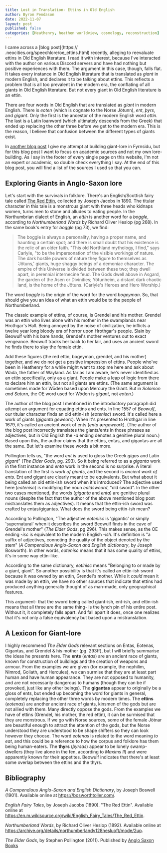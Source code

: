 ```yaml
---
title: Lost in Translation- Ettins in Old English
author: Byron Pendason
date: 2022-11-07
layout: post
published: false
categories: [Heathenry, heathen worldview, cosmology, reconstruction]
---
```


I came across a [blog post](https:// .neocities.org/speechlore/oe_ettins.html) recently, alleging to reevaluate ettins in Old English literature. I read it with interest, because I've interacted with the author on various Discord servers and have had nothing but positive experiences with them. The argument in this case, though, falls flat. It takes every instance in Old English literature that is translated as *giant* in modern English, and declares it to be talking about ettins. This reflects a problem that is all too prevalent in the modern era, the conflating of all giants in Old English literature. But not every giant in Old English literature is an ettin.

There are four words in Old English that are translated as *giant* in modern English. There is *eoten* (which is cognate to the Norse Jötunn), *ent*, *þyrs*, and *gigant*. Only the first is the ancestor of the modern English word *ettin*. The last is a Latin loanword (which ultimately descends from the Greek) that ended up replacing the other three before we get to the modern era. This is the reason, I believe that confusion between the different types of giants exist.

In [another blog post](https://www.minewyrtruman.com/2022/09/18/giants-in-fyrnsidu/) I give my attempt at building giant-lore in Fyrnsidu, but for this blog post I want to focus on academic sources and not my own lore-building. As I say in the footer of every single page on this website, I'm not an expert or academic, so double check everything I say. At the end of this blog post, you will find a list of the sources I used so that you can.

## Exploring Giants in Anglo-Saxon lore

Let's start with the survivals in folklore. There's an English/Scottish fairy tale called [The Red Ettin](1https://en.m.wikisource.org/wiki/English_Fairy_Tales/The_Red_Ettin), collected by Joseph Jacobs in 1890. The titular character in this tale is a monstrous giant with three heads who kidnaps women, turns men to stone and alludes to eating people. In the Northumbrian dialect of English, an *ettin* is another word for a *boggle*, according to *Northumberland Words* by Richard Oliver Heslop (pg 268). In the same book's entry for *boggle* (pg 73), we find:

> The boggle is always a personality, having a proper name, and haunting a certain spot; and there is small doubt that his existence is the relic of an older faith. "This old Northland mythology, I find," says Carlyle, "to be the impersonation of the visible workings of nature. The dark hostile powers of nature they figure to themselves as 'Jötuns,' giants, huge shaggy beings of a demoniac character. The empire of this Universe is divided between these two; they dwell apart, in perennial internecine feud. The Gods dwell above in Asgard, the garden of the Asen or Divinities; Yötunheim, a distant dark chaotic land, is the home of the Jötuns. (Carlyle's Heroes and Hero Worship.)

The word *boggle* is the origin of the word for the word *bogeyman*. So, that should give you an idea of what an ettin would be to the people of Northumberland.

The classic example of ettins, of course, is Grendel and his mother. Grendel was an ettin who lives alone with his mother in the swamplands near Hrothgar's Hall. Being annoyed by the noise of civilization, he inflicts a twelve year long bloody era of horror upon Hrothgar's people. Slain by Beowulf with his bare hands, Grendel's mother ventures out to exact vengeance. Beowulf tracks her back to her lair, and uses an ancient sword he finds there to slay the female ettin.

Add these figures (the red ettin, bogeyman, grendel, and his mother) together, and we do not get a positive impression of ettins. People who've been in Heathenry for a while might want to stop me here and ask about Wada, the father of Wayland. As far as I am aware, he's never identified as an ettin specifically, only as a giant. People make a leap of logic from there to declare him an ettin, but not all giants are ettins. (The same argument is sometimes made for Wōden based upon Mercury the Giant. But in *Solomon and Saturn*, the OE word used for Wōden is *gigant*, not *eoten*.)

The author of the blog post I mentioned in the introductory paragraph did attempt an argument for equating ettins and ents. In line 1557 of *Beowulf*, our titular character finds an old ettin-ish (*eotenisc*) sword. It's called here a work of giants (*giganta geweorc*). When it's presented to Hrothgar in line 1679, it's called an ancient work of ents (*enta ærgeweork*). (The author of the blog post incorrectly translates the giants/ents in those phrases as adjectives, but in Old English the -*a* ending denotes a genitive plural noun.) Based upon this, the author claims that the ettins, entas, and gigantas are all the same. But let's examine these words a bit more.

Pollington tells us, "the word *ent* is used to gloss the Greek *gigas* and Latin *gigant*" (*The Elder Gods*, pg. 293). So it being referred to as a *giganta* work in the first instance and *enta* work in the second is no surprise. A literal translation of the first is *work of giants*, and the second is *ancient work of ents*. Ent and gigant are clearly meant to be equivalents. But what about it being called an old ettin-ish sword when it's introduced? The adjective used here (*eotenisc*) is modifying the noun *ealdsweord*, "old sword". In the other two cases mentioned, the words (*giganta* and *enta*) are genitive plural nouns (despite the fact that the author of the above mentioned blog post mistranslates them as adjectives). It means that the ettin-ish sword was crafted by entas/gigantas. What does the sword being ettin-ish mean?

According to Pollington, "The adjective *eotenisc* is 'gigantic' or simply 'supernatural' when it describes the sword Beowulf finds in the cave of Grendel's mother" (*The Elder Gods*, pg 296). This makes sense, as the OE ending -*isc* is equivalent to the modern English -*ish*. It's definition is "a suffix of adjectives, connoting the quality of the object denoted by the stem" (*A Compendious Anglo-Saxon and English dictionary*, by Joseph Bosworth). In other words, *eotenisc* means that it has some quality of ettins, it's in some way ettin-like.

According to the same dictionary, *eotinisc* means "Belonging to or made by a giant, giant". So another possibility is that it's called an ettin-ish sword because it was owned by an ettin, Grendel's mother. While it *could* mean it was made by an ettin, we have no other sources that indicate that ettins had produced anything generally thought of as man-made, only geographical features.

This argument- that the sword being called giant-ish, ent-ish, and ettin-ish means that all three are the same thing- is the lynch pin of his entire post. Without it, it completely falls apart. And fall apart it does, once one realizes that it's not only a false equivalency but based upon a mistranslation.

## A Lexicon for Giant-lore

I highly recommend *The Elder Gods* relevant sections on Entas, Eotenas, Gigantas, and Grendel & his mother (pg. 293ff), but I will briefly summarise the ideas he presents here. The **ents** (*entas*) are an ancient race of giants, known for construction of buildings and the creation of weapons and armour. From the examples we are given (for example, the nephilim, Nimrod, Goliath, and Hercules), we can surmise that they are at least part human and have human appearance. They are not opposed to humanity, and are not necessarily dangerous to humans (though they can be if provoked, just like any other beings). The **gigantas** appear to originally be a gloss of ents, but ended up becoming the word for giants in general, completely replacing the other three words by modern times. The **ettins** (*eotenas*) are another ancient race of giants, kinsmen of the gods but are not allied with them. Many directly oppose the gods. From the examples we have of ettins (Grendel, his mother, the red ettin), it can be surmised that they are monstrous. If we go with Norse sources, some of the female Jötnar are beautiful enough to attract the attention of the gods, but the Norse understood they are understood to be shape shifters so they can look however they choose. The word *eotenas* is related to the word meaning *to eat*, and this could be a reference to how the corpus and folklore has them being human-eaters. The **thyrs** (*þyrsas*) appear to be lonely swamp-dwellers (they live alone in the fen, according to *Maxims II*) and were apparently known for their appetites. Beowulf indicates that there's at least some overlap between the ettins and the thyrs.

## Bibliography

*A Compendious Anglo-Saxon and English Dictionary*, by Joseph Boswell (1901). Available online at <https://bosworthtoller.com/>.

*English Fairy Tales*, by Joseph Jacobs (1890). "The Red Ettin". Available online at <https://en.m.wikisource.org/wiki/English_Fairy_Tales/The_Red_Ettin>.

*Northumberland Words*, by Richard Oliver Heslop (1892). Available online at <https://archive.org/details/northumberlandv128hesluoft/mode/2up>.

*The Elder Gods*, by Stephen Pollington (2011). Published by [Anglo Saxon Books](http://www.asbooks.co.uk/t%20elder-gods.htm)
